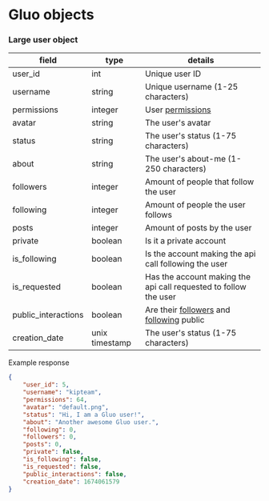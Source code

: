# Gluo objects
### Large user object
| field | type   | details |
|-------|--------|---------|
| user_id  | int | Unique user ID |
| username  | string | Unique username (1-25 characters) |
| permissions  | integer | User [permissions](permissions.md#general-permissions) |
| avatar | string | The user's avatar |
| status  | string | The user's status (1-75 characters) |
| about  | string | The user's about-me (1-250 characters) |
| followers  | integer | Amount of people that follow the user |
| following  | integer | Amount of people the user follows |
| posts | integer | Amount of posts by the user |
| private  | boolean | Is it a private account |
| is_following  | boolean | Is the account making the api call following the user |
| is_requested  | boolean | Has the account making the api call requested to follow the user |
| public_interactions  | boolean | Are their [followers](/v3/resources/users.md#getting-a-users-followers) and [following](/v3/resources/users.md#getting-the-people-a-user-follows) public |
| creation_date  | unix timestamp | The user's status (1-75 characters) |

Example response
```json
{
    "user_id": 5,
    "username": "kipteam",
    "permissions": 64,
    "avatar": "default.png",
    "status": "Hi, I am a Gluo user!",
    "about": "Another awesome Gluo user.",
    "following": 0,
    "followers": 0,
    "posts": 0,
    "private": false,
    "is_following": false,
    "is_requested": false,
    "public_interactions": false,
    "creation_date": 1674061579
}
```